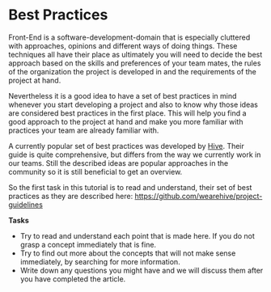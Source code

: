# Best Practices

Front-End is a software-development-domain that is especially cluttered with approaches, opinions and different ways
of doing things. These techniques all have their place as ultimately you will need to decide the best approach based
on the skills and preferences of your team mates, the rules of the organization the project is developed in and the
requirements of the project at hand. 

Nevertheless it is a good idea to have a set of best practices in mind whenever you start developing a project and
also to know why those ideas are considered best practices in the first place. This will help you find a good approach
to the project at hand and make you more familiar with practices your team are already familiar with.

A currently popular set of best practices was developed by [Hive](http://www.wearehive.co.uk/). Their guide is quite comprehensive,
but differs from the way we currently work in our teams. Still the described ideas are popular approaches in the 
community so it is still beneficial to get an overview. 

So the first task in this tutorial is to read and understand, their set of best practices as they are described
here: https://github.com/wearehive/project-guidelines

**Tasks**

* Try to read and understand each point that is made here. If you do not grasp a concept immediately that is fine.
* Try to find out more about the concepts that will not make sense immediately, by searching for more information.
* Write down any questions you might have and we will discuss them after you have completed the article. 
